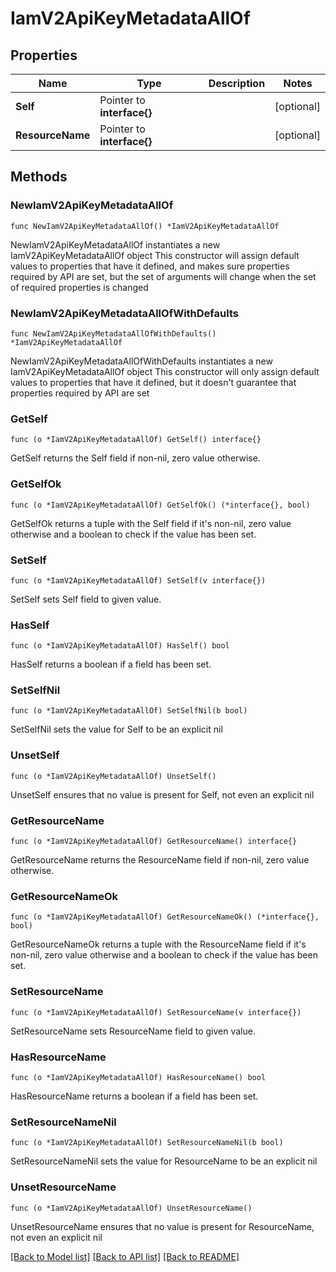 # IamV2ApiKeyMetadataAllOf

## Properties

Name | Type | Description | Notes
------------ | ------------- | ------------- | -------------
**Self** | Pointer to **interface{}** |  | [optional] 
**ResourceName** | Pointer to **interface{}** |  | [optional] 

## Methods

### NewIamV2ApiKeyMetadataAllOf

`func NewIamV2ApiKeyMetadataAllOf() *IamV2ApiKeyMetadataAllOf`

NewIamV2ApiKeyMetadataAllOf instantiates a new IamV2ApiKeyMetadataAllOf object
This constructor will assign default values to properties that have it defined,
and makes sure properties required by API are set, but the set of arguments
will change when the set of required properties is changed

### NewIamV2ApiKeyMetadataAllOfWithDefaults

`func NewIamV2ApiKeyMetadataAllOfWithDefaults() *IamV2ApiKeyMetadataAllOf`

NewIamV2ApiKeyMetadataAllOfWithDefaults instantiates a new IamV2ApiKeyMetadataAllOf object
This constructor will only assign default values to properties that have it defined,
but it doesn't guarantee that properties required by API are set

### GetSelf

`func (o *IamV2ApiKeyMetadataAllOf) GetSelf() interface{}`

GetSelf returns the Self field if non-nil, zero value otherwise.

### GetSelfOk

`func (o *IamV2ApiKeyMetadataAllOf) GetSelfOk() (*interface{}, bool)`

GetSelfOk returns a tuple with the Self field if it's non-nil, zero value otherwise
and a boolean to check if the value has been set.

### SetSelf

`func (o *IamV2ApiKeyMetadataAllOf) SetSelf(v interface{})`

SetSelf sets Self field to given value.

### HasSelf

`func (o *IamV2ApiKeyMetadataAllOf) HasSelf() bool`

HasSelf returns a boolean if a field has been set.

### SetSelfNil

`func (o *IamV2ApiKeyMetadataAllOf) SetSelfNil(b bool)`

 SetSelfNil sets the value for Self to be an explicit nil

### UnsetSelf
`func (o *IamV2ApiKeyMetadataAllOf) UnsetSelf()`

UnsetSelf ensures that no value is present for Self, not even an explicit nil
### GetResourceName

`func (o *IamV2ApiKeyMetadataAllOf) GetResourceName() interface{}`

GetResourceName returns the ResourceName field if non-nil, zero value otherwise.

### GetResourceNameOk

`func (o *IamV2ApiKeyMetadataAllOf) GetResourceNameOk() (*interface{}, bool)`

GetResourceNameOk returns a tuple with the ResourceName field if it's non-nil, zero value otherwise
and a boolean to check if the value has been set.

### SetResourceName

`func (o *IamV2ApiKeyMetadataAllOf) SetResourceName(v interface{})`

SetResourceName sets ResourceName field to given value.

### HasResourceName

`func (o *IamV2ApiKeyMetadataAllOf) HasResourceName() bool`

HasResourceName returns a boolean if a field has been set.

### SetResourceNameNil

`func (o *IamV2ApiKeyMetadataAllOf) SetResourceNameNil(b bool)`

 SetResourceNameNil sets the value for ResourceName to be an explicit nil

### UnsetResourceName
`func (o *IamV2ApiKeyMetadataAllOf) UnsetResourceName()`

UnsetResourceName ensures that no value is present for ResourceName, not even an explicit nil

[[Back to Model list]](../README.md#documentation-for-models) [[Back to API list]](../README.md#documentation-for-api-endpoints) [[Back to README]](../README.md)


